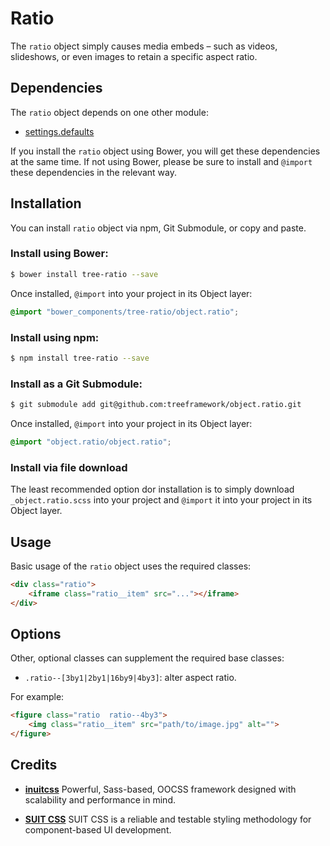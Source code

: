 # Ratio

The `ratio` object simply causes media embeds – such as videos, slideshows, or
even images to retain a specific aspect ratio.

## Dependencies

The `ratio` object depends on one other module:

* [settings.defaults](https://github.com/treeframework/settings.defaults)

If you install the `ratio` object using Bower, you will get these dependencies at
the same time. If not using Bower, please be sure to install and `@import` these
dependencies in the relevant way.

## Installation

You can install `ratio` object via npm, Git Submodule, or copy and paste.

### Install using Bower:

```sh
$ bower install tree-ratio --save
```

Once installed, `@import` into your project in its Object layer:

```scss
@import "bower_components/tree-ratio/object.ratio";
```

### Install using npm:

```sh
$ npm install tree-ratio --save
```

### Install as a Git Submodule:

```sh
$ git submodule add git@github.com:treeframework/object.ratio.git
```

Once installed, `@import` into your project in its Object layer:

```scss
@import "object.ratio/object.ratio";
```

### Install via file download

The least recommended option dor installation is to simply download
`_object.ratio.scss` into your project and `@import` it into your project in its
Object layer.

## Usage

Basic usage of the `ratio` object uses the required classes:

```html
<div class="ratio">
    <iframe class="ratio__item" src="..."></iframe>
</div>
```

## Options

Other, optional classes can supplement the required base classes:

* `.ratio--[3by1|2by1|16by9|4by3]`: alter aspect ratio.

For example:

```html
<figure class="ratio  ratio--4by3">
    <img class="ratio__item" src="path/to/image.jpg" alt="">
</figure>
```

## Credits

* **[inuitcss](https://github.com/inuitcss)** Powerful, Sass-based, OOCSS
framework designed with scalability and performance in mind.

* **[SUIT CSS](https://github.com/suitcss)** SUIT CSS is a reliable and
testable styling methodology for component-based UI development.
